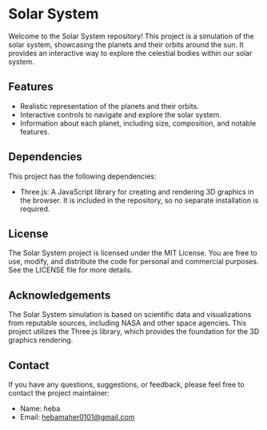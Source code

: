 # Solar System

Welcome to the Solar System repository! This project is a simulation of the solar system, showcasing the planets and their orbits around the sun. It provides an interactive way to explore the celestial bodies within our solar system.

## Features

- Realistic representation of the planets and their orbits.
- Interactive controls to navigate and explore the solar system.
- Information about each planet, including size, composition, and notable features.

## Dependencies

This project has the following dependencies:

- Three.js: A JavaScript library for creating and rendering 3D graphics in the browser. It is included in the repository, so no separate installation is required.

## License

The Solar System project is licensed under the MIT License. You are free to use, modify, and distribute the code for personal and commercial purposes. See the LICENSE file for more details.

## Acknowledgements

The Solar System simulation is based on scientific data and visualizations from reputable sources, including NASA and other space agencies. This project utilizes the Three.js library, which provides the foundation for the 3D graphics rendering.

## Contact

If you have any questions, suggestions, or feedback, please feel free to contact the project maintainer:

- Name: heba
- Email: hebamaher0101@gmail.com
